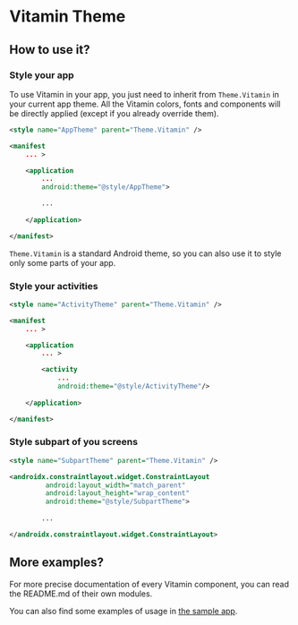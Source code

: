 # Vitamin Theme

## How to use it?

### Style your app

To use Vitamin in your app, you just need to inherit from `Theme.Vitamin` in your current app theme.
All the Vitamin colors, fonts and components will be directly applied (except if you already override them).

```xml
<style name="AppTheme" parent="Theme.Vitamin" />
```

```xml
<manifest
    ... >

    <application
        ...
        android:theme="@style/AppTheme">

        ...
        
    </application>

</manifest>
```

`Theme.Vitamin` is a standard Android theme, so you can also use it to style only some parts of your app.

### Style your activities

```xml
<style name="ActivityTheme" parent="Theme.Vitamin" />
```

```xml
<manifest
    ... >

    <application
        ... >

        <activity
            ...
            android:theme="@style/ActivityTheme"/>
        
    </application>

</manifest>
```

### Style subpart of you screens

```xml
<style name="SubpartTheme" parent="Theme.Vitamin" />
```

```xml
<androidx.constraintlayout.widget.ConstraintLayout
         android:layout_width="match_parent"
         android:layout_height="wrap_content"
         android:theme="@style/SubpartTheme">
    
        ...

</androidx.constraintlayout.widget.ConstraintLayout>
```

## More examples?

For more precise documentation of every Vitamin component, you can read the README.md of their own modules.

You can also find some examples of usage in [the sample app](https://github.com/Decathlon/vitamin-android/tree/main/sample).
